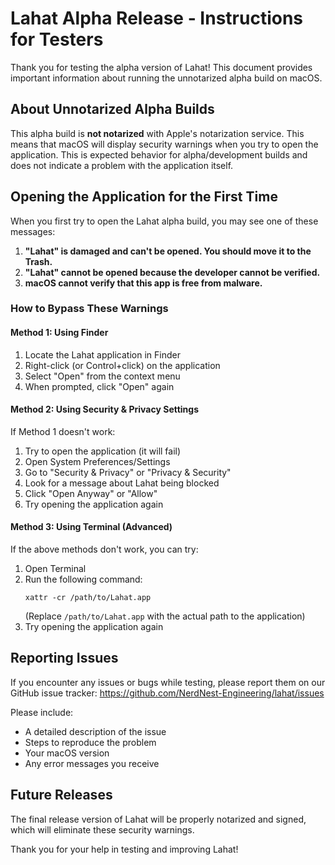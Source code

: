# Lahat Alpha Release - Instructions for Testers

Thank you for testing the alpha version of Lahat! This document provides important information about running the unnotarized alpha build on macOS.

## About Unnotarized Alpha Builds

This alpha build is **not notarized** with Apple's notarization service. This means that macOS will display security warnings when you try to open the application. This is expected behavior for alpha/development builds and does not indicate a problem with the application itself.

## Opening the Application for the First Time

When you first try to open the Lahat alpha build, you may see one of these messages:

1. **"Lahat" is damaged and can't be opened. You should move it to the Trash.**
2. **"Lahat" cannot be opened because the developer cannot be verified.**
3. **macOS cannot verify that this app is free from malware.**

### How to Bypass These Warnings

#### Method 1: Using Finder
1. Locate the Lahat application in Finder
2. Right-click (or Control+click) on the application
3. Select "Open" from the context menu
4. When prompted, click "Open" again

#### Method 2: Using Security & Privacy Settings
If Method 1 doesn't work:
1. Try to open the application (it will fail)
2. Open System Preferences/Settings
3. Go to "Security & Privacy" or "Privacy & Security"
4. Look for a message about Lahat being blocked
5. Click "Open Anyway" or "Allow"
6. Try opening the application again

#### Method 3: Using Terminal (Advanced)
If the above methods don't work, you can try:
1. Open Terminal
2. Run the following command:
   ```
   xattr -cr /path/to/Lahat.app
   ```
   (Replace `/path/to/Lahat.app` with the actual path to the application)
3. Try opening the application again

## Reporting Issues

If you encounter any issues or bugs while testing, please report them on our GitHub issue tracker:
https://github.com/NerdNest-Engineering/lahat/issues

Please include:
- A detailed description of the issue
- Steps to reproduce the problem
- Your macOS version
- Any error messages you receive

## Future Releases

The final release version of Lahat will be properly notarized and signed, which will eliminate these security warnings.

Thank you for your help in testing and improving Lahat!
